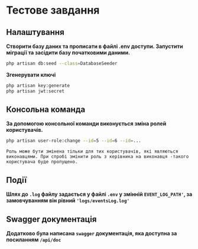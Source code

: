 # Тестове завдання

## Налаштування
**Створити базу даних та прописати в файлі .env доступи. Запустити міграції та засідити базу початковими даними.**
```bash
php artisan db:seed --class=DatabaseSeeder
```
**Згенерувати ключі**
```bash
php artisan key:generate
php artisan jwt:secret
```
## Консольна команда
**За допомогою консольної команди виконується зміна ролей користувачів.**
```bash
php artisan user-role:change --id=5 --id=6 --id=...
```
`Роль може бути змінена тільки для тих користувачів, які являються виконавцями.
При спробі змінити роль з керівника на виконавця -такого користувача буде пропущено.`

## Події

**Шлях до `.log` файлу задається у файлі `.env` у змінній `EVENT_LOG_PATH'`, за замовчуванням він рівний `'logs/eventsLog.log'`**

## Swagger документація
**Додатково була написана `swagger` документація, яка доступна за посиланням `/api/doc`**